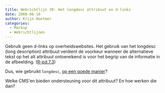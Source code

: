 ```yaml
---
title: Webrichtlijn 39: Het longdesc attribuut en d-links
date: 2008-06-10
author: Krijn Hoetmer
categories: 
  - Markup
  - Webrichtlijnen
---
```

Gebruik geen d-links op overheidswebsites. Het gebruik van het longdesc (long description) attribuut verdient de voorkeur wanneer de alternatieve tekst op het alt attribuut ontoereikend is voor het begrip van de informatie in de afbeelding. ([R-pd.7.3](http://www.webrichtlijnen.nl/handleiding/ontwikkeling/productie/afbeeldingen-alternatieve-tekst/longdesc-attribuut/d-links/#r-pd-7-3))

Dus, wie gebruikt `longdesc`, [op een goede manier](http://www.webrichtlijnen.nl/handleiding/ontwikkeling/productie/afbeeldingen-alternatieve-tekst/longdesc-attribuut/uitgebreide-beschrijvingen/)?

Welke CMS'en bieden ondersteuning voor dit attribuut? En hoe werken die dan?
